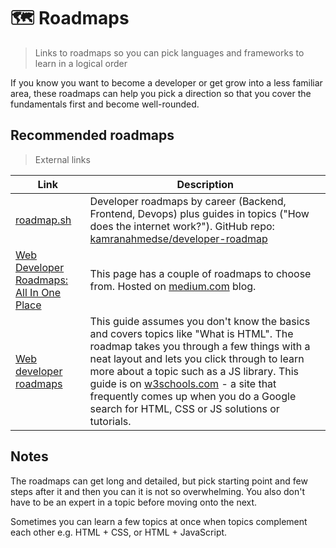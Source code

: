 # 🗺️ Roadmaps
> Links to roadmaps so you can pick languages and frameworks to learn in a logical order

If you know you want to become a developer or get grow into a less familiar area, these roadmaps can help you pick a direction so that you cover the fundamentals first and become well-rounded.


## Recommended roadmaps
> External links

| Link | Description |
|--|--|
| [roadmap.sh](https://roadmap.sh/) | Developer roadmaps by career (Backend, Frontend, Devops) plus guides in topics ("How does the internet work?"). GitHub repo: [kamranahmedse/developer-roadmap](https://github.com/kamranahmedse/developer-roadmap) |
| [Web Developer Roadmaps: All In One Place](https://medium.com/level-up-web/developer-roadmaps-all-in-one-place-75c0402db0e0) | This page has a couple of roadmaps to choose from. Hosted on [medium.com](https://medium.com) blog. |
| [Web developer roadmaps](https://www.w3schools.com/whatis/) | This guide assumes you don't know the basics and covers topics like "What is HTML". The roadmap takes you through a few things with a neat layout and lets you click through to learn more about a topic such as a JS library. This guide is on [w3schools.com](www.w3schools.com) - a site that frequently comes up when you do a Google search for HTML, CSS or JS solutions or tutorials.


## Notes

The roadmaps can get long and detailed, but pick starting point and few steps after it and then you can it is not so overwhelming. You also don't have to be an expert in a topic before moving onto the next.

Sometimes you can learn a few topics at once when topics complement each other e.g. HTML + CSS, or HTML + JavaScript.
